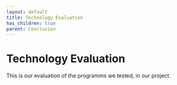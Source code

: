 ```yaml
---
layout: default
title: Technology Evaluation
has_children: true
parent: Conclusion
---
```


# Technology Evaluation
This is our evaluation of the programms we tested, in our project.
